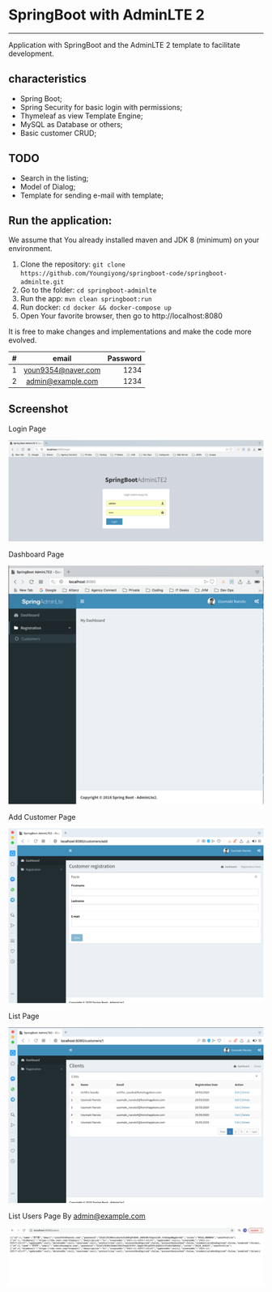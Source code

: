 # SpringBoot with AdminLTE 2
---

Application with SpringBoot and the AdminLTE 2 template to facilitate development.


characteristics
---

* Spring Boot;
* Spring Security for basic login with permissions;
* Thymeleaf as view Template Engine;
* MySQL as Database or others;
* Basic customer CRUD;

TODO
---

* Search in the listing;
* Model of Dialog;
* Template for sending e-mail with template;

Run the application:
---
We assume that You already installed maven and JDK 8 (minimum) on your environment.
1. Clone the repository: `git clone https://github.com/Youngiyong/springboot-code/springboot-adminlte.git`
2. Go to the folder: `cd springboot-adminlte`
3. Run the app: `mvn clean springboot:run`
4. Run docker: `cd docker && docker-compose up`
5. Open Your favorite browser, then go to http://localhost:8080

It is free to make changes and implementations and make the code more evolved.

| #   | email | Password |
| --- |:--------:| --------:|
| 1   | youn9354@naver.com    | 1234     |
| 2   | admin@example.com   | 1234     |

## Screenshot

Login Page

![Login Page](img/login.png "Login Page")

Dashboard Page

![Dashboard Page](img/dashboard.png "Dashboard Page")

Add Customer Page

![Add Customer Page](img/add.png "Add Customer Page")

List Page

![List Page](img/list2.png "List Page")

List Users Page By admin@example.com

![List Users Page](img/list4.png "List Users Page")
